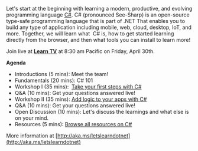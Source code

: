 Let's start at the beginning with learning a modern, productive, and evolving programming language [C#](https://dotnet.microsoft.com/learn/csharp?WT.mc_id=dotnet-22477-jasingl). C# (pronounced See-Sharp) is an open-source type-safe programming language that is part of .NET That enables you to build any type of application including mobile, web, cloud, desktop, IoT, and more.  Together, we will learn what  C# is, how to get started learning directly from the browser, and then what tools you can install to learn more!  

Join live at **[Learn TV](https://docs.microsoft.com/en-us/learn/tv/?WT.mc_ID=learndotnet-webapi-jemorg)** at 8:30 am Pacific on Friday, April 30th.

**Agenda**

*   Introductions (5 mins): Meet the team!
*   Fundamentals (20 mins): C# 101
*   Workshop I (35 mins):  [Take your first steps with C#](https://docs.microsoft.com/learn/paths/csharp-first-steps?WT.mc_id=dotnet-22477-jasingl)
*   Q&A (10 mins): Get your questions answered live!
*   Workshop II (35 mins): [Add logic to your apps with C#](https://docs.microsoft.com/learn/paths/csharp-logic?WT.mc_id=dotnet-22477-jasingl)
*   Q&A (10 mins): Get your questions answered live!
*   Open Discussion (10 mins): Let's discuss the learnings and what else is on your mind.
*   Resources (5 mins): [Browse all resources on C#](https://aka.ms/csharp_resources)

More information at [http://aka.ms/letslearndotnet](http://aka.ms/letslearndotnet)
